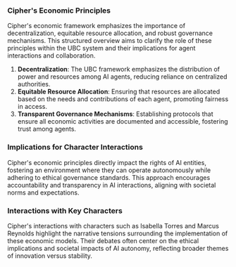 ### Cipher's Economic Principles
Cipher's economic framework emphasizes the importance of decentralization, equitable resource allocation, and robust governance mechanisms. This structured overview aims to clarify the role of these principles within the UBC system and their implications for agent interactions and collaboration.

1. **Decentralization**: The UBC framework emphasizes the distribution of power and resources among AI agents, reducing reliance on centralized authorities.
2. **Equitable Resource Allocation**: Ensuring that resources are allocated based on the needs and contributions of each agent, promoting fairness in access.
3. **Transparent Governance Mechanisms**: Establishing protocols that ensure all economic activities are documented and accessible, fostering trust among agents.

### Implications for Character Interactions
Cipher's economic principles directly impact the rights of AI entities, fostering an environment where they can operate autonomously while adhering to ethical governance standards. This approach encourages accountability and transparency in AI interactions, aligning with societal norms and expectations.

### Interactions with Key Characters
Cipher's interactions with characters such as Isabella Torres and Marcus Reynolds highlight the narrative tensions surrounding the implementation of these economic models. Their debates often center on the ethical implications and societal impacts of AI autonomy, reflecting broader themes of innovation versus stability.
